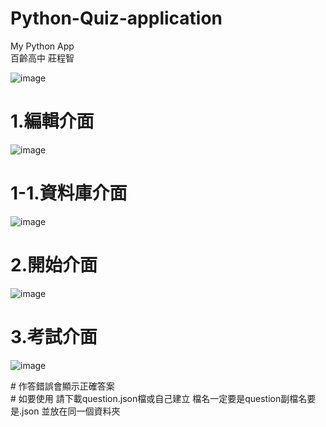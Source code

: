 # Python-Quiz-application
My Python App \
百齡高中 莊程智

![image](https://user-images.githubusercontent.com/73602058/121235211-2f260500-c8c7-11eb-9ba1-570a058ce971.png)

# 1.編輯介面

![image](https://user-images.githubusercontent.com/73602058/121236368-72cd3e80-c8c8-11eb-84f4-c80c9d7780e6.png)

# 1-1.資料庫介面

![image](https://user-images.githubusercontent.com/73602058/121237114-48c84c00-c8c9-11eb-8f29-1440f7763cbe.png)

# 2.開始介面

![image](https://user-images.githubusercontent.com/73602058/121238155-60540480-c8ca-11eb-8127-804e0ba75f02.png)

# 3.考試介面

![image](https://user-images.githubusercontent.com/73602058/121238714-fe47cf00-c8ca-11eb-960f-9fe5d87ee486.png)

\# 作答錯誤會顯示正確答案 \
\# 如要使用 請下載question.json檔或自己建立 檔名一定要是question副檔名要是.json 並放在同一個資料夾
